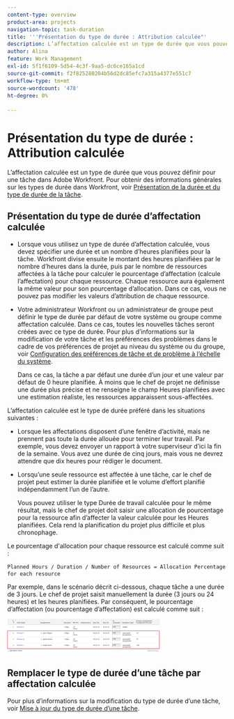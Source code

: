 ```yaml
---
content-type: overview
product-area: projects
navigation-topic: task-duration
title: '''Présentation du type de durée : Attribution calculée"'
description: L’affectation calculée est un type de durée que vous pouvez définir pour une tâche dans Adobe Workfront. Pour obtenir des informations générales sur les types de durée dans Workfront, consultez Présentation de la durée de la tâche et du type de durée.
author: Alina
feature: Work Management
exl-id: 5f1f6109-5d54-4c3f-9aa5-dc6ce165a1cd
source-git-commit: f2f825280204b56d2dc85efc7a315a4377e551c7
workflow-type: tm+mt
source-wordcount: '478'
ht-degree: 0%

---
```


# Présentation du type de durée : Attribution calculée

L’affectation calculée est un type de durée que vous pouvez définir pour une tâche dans Adobe Workfront. Pour obtenir des informations générales sur les types de durée dans Workfront, voir [Présentation de la durée et du type de durée de la tâche](../../../manage-work/tasks/taskdurtn/task-duration-and-duration-type.md).

## Présentation du type de durée d’affectation calculée

<!--
<p data-mc-conditions="QuicksilverOrClassic.Draft mode">(NOTE: This Hub issue has a powerpoint that highlights information that is useful to users when using Calculated Assignment duration type. I don't think we can use the powerpoint, because it's old. I also don't know if the things they discuss are still relevant, since the PP is from 2015. I've closed the issue, but I'm putting a link here just in case the info is useful. https://hub.workfront.com/issue/5a9dd7d5007d02a8966014557c23cc89/updates)</p>
-->

* Lorsque vous utilisez un type de durée d’affectation calculée, vous devez spécifier une durée et un nombre d’heures planifiées pour la tâche. Workfront divise ensuite le montant des heures planifiées par le nombre d’heures dans la durée, puis par le nombre de ressources affectées à la tâche pour calculer le pourcentage d’affectation (calcule l’affectation) pour chaque ressource. Chaque ressource aura également la même valeur pour son pourcentage d’allocation. Dans ce cas, vous ne pouvez pas modifier les valeurs d’attribution de chaque ressource.
* Votre administrateur Workfront ou un administrateur de groupe peut définir le type de durée par défaut de votre système ou groupe comme affectation calculée. Dans ce cas, toutes les nouvelles tâches seront créées avec ce type de durée. Pour plus d’informations sur la modification de votre tâche et les préférences des problèmes dans le cadre de vos préférences de projet au niveau du système ou du groupe, voir [Configuration des préférences de tâche et de problème à l’échelle du système](../../../administration-and-setup/set-up-workfront/configure-system-defaults/set-task-issue-preferences.md).

   Dans ce cas, la tâche a par défaut une durée d’un jour et une valeur par défaut de 0 heure planifiée. À moins que le chef de projet ne définisse une durée plus précise et ne renseigne le champ Heures planifiées avec une estimation réaliste, les ressources apparaissent sous-affectées.

L’affectation calculée est le type de durée préféré dans les situations suivantes :

* Lorsque les affectations disposent d’une fenêtre d’activité, mais ne prennent pas toute la durée allouée pour terminer leur travail. Par exemple, vous devez envoyer un rapport à votre superviseur d’ici la fin de la semaine. Vous avez une durée de cinq jours, mais vous ne devrez attendre que dix heures pour rédiger le document.
* Lorsqu’une seule ressource est affectée à une tâche, car le chef de projet peut estimer la durée planifiée et le volume d’effort planifié indépendamment l’un de l’autre.

   Vous pouvez utiliser le type Durée de travail calculée pour le même résultat, mais le chef de projet doit saisir une allocation de pourcentage pour la ressource afin d’affecter la valeur calculée pour les Heures planifiées. Cela rend la planification du projet plus difficile et plus chronophage.

Le pourcentage d&#39;allocation pour chaque ressource est calculé comme suit :

```
Planned Hours / Duration / Number of Resources = Allocation Percentage for each resource
```

Par exemple, dans le scénario décrit ci-dessous, chaque tâche a une durée de 3 jours. Le chef de projet saisit manuellement la durée (3 jours ou 24 heures) et les heures planifiées. Par conséquent, le pourcentage d’affectation (ou pourcentage d’affectation) est calculé comme suit :

![](assets/calcassign-350x80.png)

## Remplacer le type de durée d’une tâche par affectation calculée

Pour plus d’informations sur la modification du type de durée d’une tâche, voir [Mise à jour du type de durée d’une tâche](../../../manage-work/tasks/taskdurtn/update-duration-type-of-task.md).

<!--
<p data-mc-conditions="QuicksilverOrClassic.Draft mode">(NOTE: replaced with new article linked above)</p>
-->

<!--
<ol data-mc-conditions="QuicksilverOrClassic.Draft mode">
<li value="1">Go to a task for which you want to change the Duration Type.</li>
<li value="2"> <p data-mc-conditions="QuicksilverOrClassic.Quicksilver">Click <strong>Task Details</strong> in the left panel, then in the Overview area double click <strong>Duration Type</strong>. </p> </li>
<li value="3">Select <strong>Calculated Assignment</strong> from the drop-down menu.</li>
<li value="4">Click <strong>Save</strong> <strong>Changes</strong>.</li>
</ol>
-->
